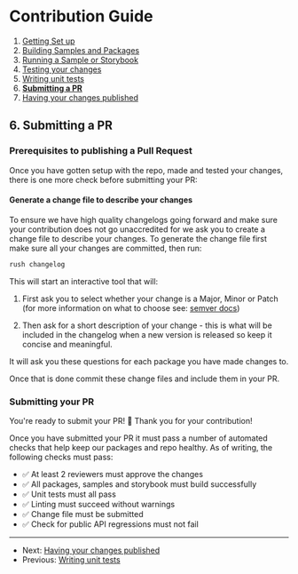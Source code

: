 # Contribution Guide

1. [Getting Set up](./1.%20getting-set-up.md)
2. [Building Samples and Packages](./2.%20build-samples-and-packages.md)
3. [Running a Sample or Storybook](./3.%20running-a-sample-or-storybook.md)
4. [Testing your changes](./4.%20testing-your-changes.md)
5. [Writing unit tests](./5.%20writing-unit-tests.md)
6. **[Submitting a PR](./6.%20submitting-a-pr.md)**
7. [Having your changes published](./7.%20having-your-changes-published.md)

## 6. Submitting a PR

### Prerequisites to publishing a Pull Request

Once you have gotten setup with the repo, made and tested your changes, there is one more check before submitting your PR:

#### Generate a change file to describe your changes

To ensure we have high quality changelogs going forward and make sure your contribution does not go unaccredited for we ask you to create a change file to describe your changes. To generate the change file first make sure all your changes are committed, then run:

```bash
rush changelog
```

This will start an interactive tool that will:

1. First ask you to select whether your change is a Major, Minor or Patch (for more information on what to choose see: [semver docs](https://semver.org/))

1. Then ask for a short description of your change - this is what will be included in the changelog when a new version is released so keep it concise and meaningful.

It will ask you these questions for each package you have made changes to.

Once that is done commit these change files and include them in your PR.

### Submitting your PR

You're ready to submit your PR! 🚀 Thank you for your contribution!

Once you have submitted your PR it must pass a number of automated checks that help keep our packages and repo healthy. As of writing, the following checks must pass:

* ✅ At least 2 reviewers must approve the changes
* ✅ All packages, samples and storybook must build successfully
* ✅ Unit tests must all pass
* ✅ Linting must succeed without warnings
* ✅ Change file must be submitted
* ✅ Check for public API regressions must not fail

---

* Next: [Having your changes published](./7.%20having-your-changes-published.md)
* Previous: [Writing unit tests](./5.%20writing-unit-tests.md)
